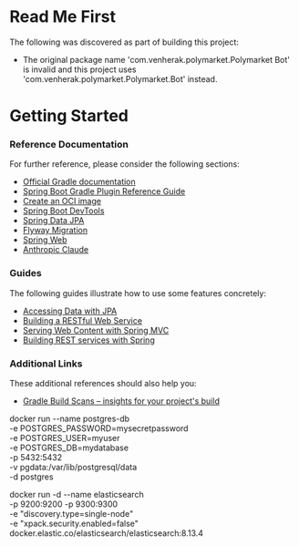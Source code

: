 # Read Me First
The following was discovered as part of building this project:

* The original package name 'com.venherak.polymarket.Polymarket Bot' is invalid and this project uses 'com.venherak.polymarket.Polymarket.Bot' instead.

# Getting Started

### Reference Documentation
For further reference, please consider the following sections:

* [Official Gradle documentation](https://docs.gradle.org)
* [Spring Boot Gradle Plugin Reference Guide](https://docs.spring.io/spring-boot/3.5.4/gradle-plugin)
* [Create an OCI image](https://docs.spring.io/spring-boot/3.5.4/gradle-plugin/packaging-oci-image.html)
* [Spring Boot DevTools](https://docs.spring.io/spring-boot/3.5.4/reference/using/devtools.html)
* [Spring Data JPA](https://docs.spring.io/spring-boot/3.5.4/reference/data/sql.html#data.sql.jpa-and-spring-data)
* [Flyway Migration](https://docs.spring.io/spring-boot/3.5.4/how-to/data-initialization.html#howto.data-initialization.migration-tool.flyway)
* [Spring Web](https://docs.spring.io/spring-boot/3.5.4/reference/web/servlet.html)
* [Anthropic Claude](https://docs.spring.io/spring-ai/reference/api/chat/anthropic-chat.html)

### Guides
The following guides illustrate how to use some features concretely:

* [Accessing Data with JPA](https://spring.io/guides/gs/accessing-data-jpa/)
* [Building a RESTful Web Service](https://spring.io/guides/gs/rest-service/)
* [Serving Web Content with Spring MVC](https://spring.io/guides/gs/serving-web-content/)
* [Building REST services with Spring](https://spring.io/guides/tutorials/rest/)

### Additional Links
These additional references should also help you:

* [Gradle Build Scans – insights for your project's build](https://scans.gradle.com#gradle)


docker run --name postgres-db \
-e POSTGRES_PASSWORD=mysecretpassword \
-e POSTGRES_USER=myuser \
-e POSTGRES_DB=mydatabase \
-p 5432:5432 \
-v pgdata:/var/lib/postgresql/data \
-d postgres


docker run -d --name elasticsearch \
-p 9200:9200 -p 9300:9300 \
-e "discovery.type=single-node" \
-e "xpack.security.enabled=false" \
docker.elastic.co/elasticsearch/elasticsearch:8.13.4
